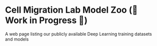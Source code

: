 # Cell Migration Lab Model Zoo (🚧 Work in Progress 🚧)
A web page listing our publicly available Deep Learning training datasets and models
